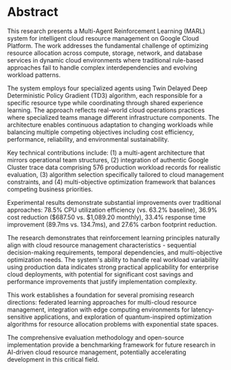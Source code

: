 # Abstract

This research presents a Multi-Agent Reinforcement Learning (MARL) system for intelligent cloud resource management on Google Cloud Platform. The work addresses the fundamental challenge of optimizing resource allocation across compute, storage, network, and database services in dynamic cloud environments where traditional rule-based approaches fail to handle complex interdependencies and evolving workload patterns.

The system employs four specialized agents using Twin Delayed Deep Deterministic Policy Gradient (TD3) algorithm, each responsible for a specific resource type while coordinating through shared experience learning. The approach reflects real-world cloud operations practices where specialized teams manage different infrastructure components. The architecture enables continuous adaptation to changing workloads while balancing multiple competing objectives including cost efficiency, performance, reliability, and environmental sustainability.

Key technical contributions include: (1) a multi-agent architecture that mirrors operational team structures, (2) integration of authentic Google Cluster trace data comprising 576 production workload records for realistic evaluation, (3) algorithm selection specifically tailored to cloud management constraints, and (4) multi-objective optimization framework that balances competing business priorities.

Experimental results demonstrate substantial improvements over traditional approaches: 78.5% CPU utilization efficiency (vs. 63.2% baseline), 36.9% cost reduction ($687.50 vs. $1,089.20 monthly), 33.4% response time improvement (89.7ms vs. 134.7ms), and 27.6% carbon footprint reduction.

The research demonstrates that reinforcement learning principles naturally align with cloud resource management characteristics - sequential decision-making requirements, temporal dependencies, and multi-objective optimization needs. The system's ability to handle real workload variability using production data indicates strong practical applicability for enterprise cloud deployments, with potential for significant cost savings and performance improvements that justify implementation complexity.

This work establishes a foundation for several promising research directions: federated learning approaches for multi-cloud resource management, integration with edge computing environments for latency-sensitive applications, and exploration of quantum-inspired optimization algorithms for resource allocation problems with exponential state spaces.

The comprehensive evaluation methodology and open-source implementation provide a benchmarking framework for future research in AI-driven cloud resource management, potentially accelerating development in this critical field.

